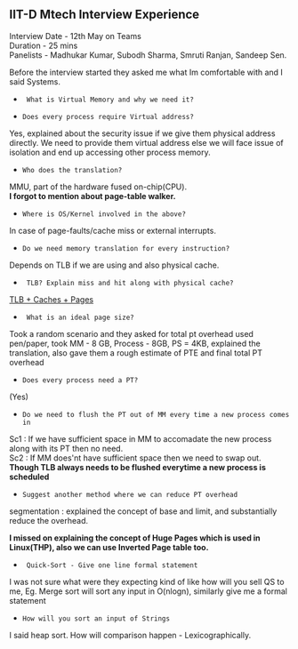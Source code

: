 ## IIT-D Mtech Interview Experience


Interview Date - 12th May on Teams <br />
Duration - 25 mins <br />
Panelists - Madhukar Kumar, Subodh Sharma, Smruti Ranjan, Sandeep Sen. <br />


Before the interview started they asked me what Im comfortable with and I said Systems.

- ``` What is Virtual Memory and why we need it?``` 

- ```Does every process require Virtual address?``` 

Yes, explained about the security issue if we give them physical address directly. We need to provide them virtual address else we will face issue of isolation and end up accessing other process memory.

-  ```Who does the translation?``` 

MMU, part of the hardware fused on-chip(CPU). <br />
**I forgot to mention about page-table walker.**

- ```Where is OS/Kernel involved in the above? ```

In case of page-faults/cache miss or external interrupts.

-  ```Do we need memory translation for every instruction?``` 

Depends on TLB if we are using and also physical cache.

- ``` TLB? Explain miss and hit along with physical cache?```

[TLB + Caches + Pages](https://stackoverflow.com/questions/37825859/cache-miss-a-tlb-miss-and-page-fault)

- ``` What is an ideal page size?```

Took a random scenario and they asked for total pt overhead used pen/paper, took MM - 8 GB, Process - 8GB, PS = 4KB, explained the translation, also gave them a rough estimate of PTE and final total PT overhead

-  ```Does every process need a PT?```
 
 (Yes)
 
-  ```Do we need to flush the PT out of MM every time a new process comes in``` 

Sc1 : If we have sufficient space in MM to accomadate the new process along with its PT then no need. <br />
Sc2 : If MM does'nt have sufficient space then we need to swap out. <br />
**Though TLB always needs to be flushed everytime a new process is scheduled**

- ```Suggest another method where we can reduce PT overhead```

segmentation : explained the concept of base and limit, and substantially reduce the overhead. <br />

**I missed on explaining the concept of Huge Pages which is used in Linux(THP), also we can use Inverted Page table too.**

- ``` Quick-Sort - Give one line formal statement```
 
 I was not sure what were they expecting kind of like how will you sell QS to me, Eg. Merge sort will sort any input in O(nlogn), similarly give me a formal statement 
 
-  ```How will you sort an input of Strings``` 

 I said heap sort. How will comparison happen - Lexicographically.
